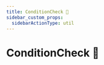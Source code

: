```yaml
---
title: ConditionCheck 👷
sidebar_custom_props:
  sidebarActionType: util
---
```


# ConditionCheck 👷
